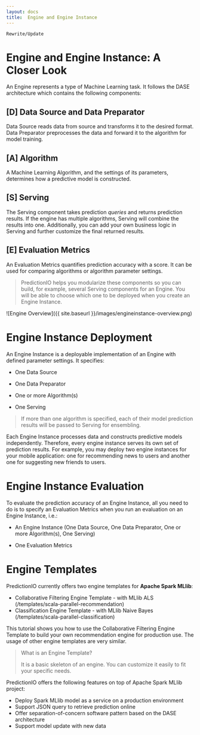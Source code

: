 ```yaml
---
layout: docs
title:  Engine and Engine Instance 
---
```

<code>Rewrite/Update</code>

# Engine and Engine Instance: A Closer Look

An Engine represents a type of Machine Learning task. It follows the DASE
architecture which contains the following components:

## [D] Data Source and Data Preparator

Data Source reads data from source and transforms it to the desired format. Data
Preparator preprocesses the data and forward it to the algorithm for model
training.

## [A] Algorithm

A Machine Learning Algorithm, and the settings of its parameters, determines how
a predictive model is constructed.

## [S] Serving

The Serving component takes prediction *queries* and returns prediction results.
If the engine has multiple algorithms, Serving will combine the results into
one. Additionally, you can add your own business logic in Serving and further
customize the final returned results.

## [E] Evaluation Metrics

An Evaluation Metrics quantifies prediction accuracy with a score. It can be
used for comparing algorithms or algorithm parameter settings.

> PredictionIO helps you modularize these components so you can build, for
example, several Serving components for an Engine. You will be able to choose
which one to be deployed when you create an Engine Instance.


![Engine Overview]({{ site.baseurl }}/images/engineinstance-overview.png)

# Engine Instance Deployment

An Engine Instance is a deployable implementation of an Engine with defined
parameter settings. It specifies:

* One Data Source

* One Data Preparator

* One or more Algorithm(s)

* One Serving

> If more than one algorithm is specified, each of their model prediction
results will be passed to Serving for ensembling.

Each Engine Instance processes data and constructs predictive models
independently. Therefore, every engine instance serves its own set of prediction
results. For example, you may deploy two engine instances for your mobile
application: one for recommending news to users and another one for suggesting
new friends to users.


# Engine Instance Evaluation

To evaluate the prediction accuracy of an Engine Instance, all you need to do is
to specify an Evaluation Metrics when you run an evaluation on an Engine
Instance, i.e.:

* An Engine Instance (One Data Source, One Data Preparator, One or more
  Algorithm(s), One Serving)

* One Evaluation Metrics


# Engine Templates

PredictionIO currently offers two engine templates for **Apache Spark MLlib**:

* Collaborative Filtering Engine Template - with MLlib ALS (/templates/scala-parallel-recommendation)
* Classification Engine Template - with MLlib Naive Bayes  (/templates/scala-parallel-classification)

This tutorial shows you how to use the Collaborative Filtering Engine Template to build your own recommendation engine for production use.
The usage of other engine templates are very similar.

> What is an Engine Template?
>
> It is a basic skeleton of an engine. You can customize it easily to fit your specific needs.

PredictionIO offers the following features on top of Apache Spark  MLlib project:

* Deploy Spark MLlib model as a service on a production environment
* Support JSON query to retrieve prediction online
* Offer separation-of-concern software pattern based on the DASE architecture
* Support model update with new data
